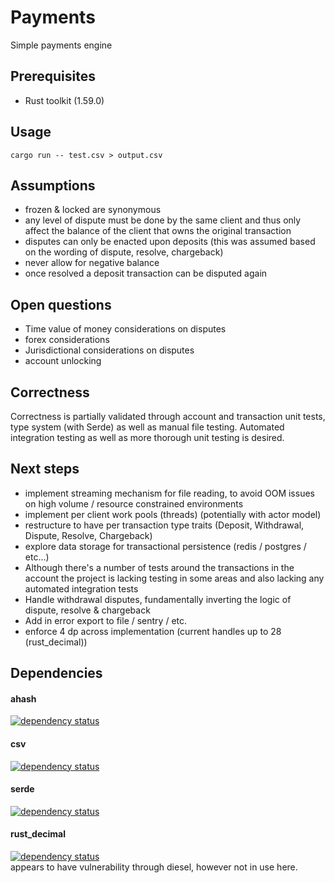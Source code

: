 # Payments
Simple payments engine

## Prerequisites
- Rust toolkit (1.59.0)

## Usage
```shell
cargo run -- test.csv > output.csv
```

## Assumptions
- frozen & locked are synonymous
- any level of dispute must be done by the same client and thus only affect the balance of the client that owns the original transaction
- disputes can only be enacted upon deposits (this was assumed based on the wording of dispute, resolve, chargeback)
- never allow for negative balance
- once resolved a deposit transaction can be disputed again

## Open questions
- Time value of money considerations on disputes
- forex considerations
- Jurisdictional considerations on disputes
- account unlocking

## Correctness
Correctness is partially validated through account and transaction unit tests,
type system (with Serde) as well as manual file testing.
Automated integration testing as well as more thorough unit testing is desired.

## Next steps
- implement streaming mechanism for file reading, to avoid OOM issues on high volume / resource constrained environments
- implement per client work pools (threads) (potentially with actor model)
- restructure to have per transaction type traits (Deposit, Withdrawal, Dispute, Resolve, Chargeback)
- explore data storage for transactional persistence (redis / postgres / etc...)
- Although there's a number of tests around the transactions in the account the project is lacking testing in some areas and also lacking any automated integration tests
- Handle withdrawal disputes, fundamentally inverting the logic of dispute, resolve & chargeback
- Add in error export to file / sentry / etc.
- enforce 4 dp across implementation (current handles up to 28 (rust_decimal))

## Dependencies
#### ahash
[![dependency status](https://deps.rs/crate/ahash/0.7.6/status.svg)](https://deps.rs/crate/ahash/0.7.6)
#### csv
[![dependency status](https://deps.rs/crate/csv/1.1.6/status.svg)](https://deps.rs/crate/csv/1.1.6)
#### serde
[![dependency status](https://deps.rs/crate/serde/1.0.140/status.svg)](https://deps.rs/crate/serde/1.0.140)
#### rust_decimal
[![dependency status](https://deps.rs/crate/rust_decimal/1.25.0/status.svg)](https://deps.rs/crate/rust_decimal/1.25.0) \
appears to have vulnerability through diesel, however not in use here.